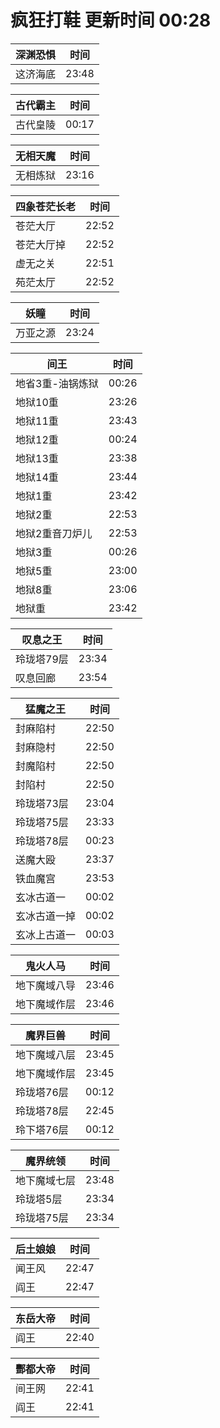 # 疯狂打鞋 更新时间 00:28

| 深渊恐惧   | 时间    |
|--------|-------|
| 这济海底 | 23:48 |

| 古代霸主   | 时间    |
|--------|-------|
| 古代皇陵 | 00:17 |

| 无相天魔   | 时间    |
|--------|-------|
| 无相炼狱 | 23:16 |

| 四象苍茫长老   | 时间    |
|--------|-------|
| 苍茫大厅 | 22:52 |
| 苍茫大厅掉 | 22:52 |
| 虚无之关 | 22:51 |
| 苑茫太厅 | 22:52 |

| 妖瞳   | 时间    |
|--------|-------|
| 万亚之源 | 23:24 |

| 间王   | 时间    |
|--------|-------|
| 地省3重-油锅炼狱 | 00:26 |
| 地狱10重 | 23:26 |
| 地狱11重 | 23:43 |
| 地狱12重 | 00:24 |
| 地狱13重 | 23:38 |
| 地狱14重 | 23:44 |
| 地狱1重 | 23:42 |
| 地狱2重 | 22:53 |
| 地狱2重音刀炉儿 | 22:53 |
| 地狱3重 | 00:26 |
| 地狱5重 | 23:00 |
| 地狱8重 | 23:06 |
| 地狱重 | 23:42 |

| 叹息之王   | 时间    |
|--------|-------|
| 玲珑塔79层 | 23:34 |
| 叹息回廊 | 23:54 |

| 猛魔之王   | 时间    |
|--------|-------|
| 封麻陷村 | 22:50 |
| 封麻隐村 | 22:50 |
| 封魔陷村 | 22:50 |
| 封陷村 | 22:50 |
| 玲珑塔73层 | 23:04 |
| 玲珑塔75层 | 23:33 |
| 玲珑塔78层 | 00:23 |
| 送魔大殴 | 23:37 |
| 铁血魔宫 | 23:53 |
| 玄冰古道一 | 00:02 |
| 玄冰古道一掉 | 00:02 |
| 玄冰上古道一 | 00:03 |

| 鬼火人马   | 时间    |
|--------|-------|
| 地下魔域八导 | 23:46 |
| 地下魔域作层 | 23:46 |

| 魔界巨兽   | 时间    |
|--------|-------|
| 地下魔域八层 | 23:45 |
| 地下魔域作层 | 23:45 |
| 玲珑塔76层 | 00:12 |
| 玲珑塔78层 | 22:45 |
| 玲下塔76层 | 00:12 |

| 魔界统领   | 时间    |
|--------|-------|
| 地下魔域七层 | 23:48 |
| 玲珑塔5层 | 23:34 |
| 玲珑塔75层 | 23:34 |

| 后土娘娘   | 时间    |
|--------|-------|
| 闻王风 | 22:47 |
| 阎王 | 22:47 |

| 东岳大帝   | 时间    |
|--------|-------|
| 阎王 | 22:40 |

| 酆都大帝   | 时间    |
|--------|-------|
| 间王网 | 22:41 |
| 阎王 | 22:41 |
